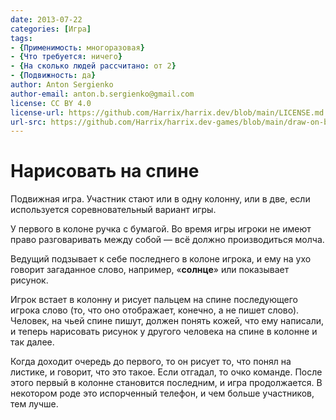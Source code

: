 ```yaml
---
date: 2013-07-22
categories: [Игра]
tags:
- {Применимость: многоразовая}
- {Что требуется: ничего}
- {На сколько людей рассчитано: от 2}
- {Подвижность: да}
author: Anton Sergienko
author-email: anton.b.sergienko@gmail.com
license: CC BY 4.0
license-url: https://github.com/Harrix/harrix.dev/blob/main/LICENSE.md
url-src: https://github.com/Harrix/harrix.dev-games/blob/main/draw-on-back/draw-on-back.md
---
```


# Нарисовать на спине

Подвижная игра. Участник стают или в одну колонну, или в две, если используется соревновательный вариант игры.

У первого в колоне ручка с бумагой. Во время игры игроки не имеют право разговаривать между собой — всё должно производиться молча.

Ведущий подзывает к себе последнего в колоне игрока, и ему на ухо говорит загаданное слово, например, «**солнце**» или показывает рисунок.

Игрок встает в колонну и рисует пальцем на спине последующего игрока слово (то, что оно отображает, конечно, а не пишет слово). Человек, на чьей спине пишут, должен понять кожей, что ему написали, и теперь нарисовать рисунок у другого человека на спине в колонне и так далее.

Когда доходит очередь до первого, то он рисует то, что понял на листике, и говорит, что это такое. Если отгадал, то очко команде. После этого первый в колонне становится последним, и игра продолжается. В некотором роде это испорченный телефон, и чем больше участников, тем лучше.
